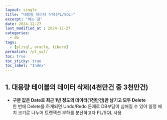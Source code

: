 ```yaml
---
layout: single
title: "대용량 데이터 삭제(PL/SQL)"
excerpt: "여는 글"	
date: 2024-12-27
last_modified_at : 2024-12-27
categories: 
  - db
tags:
  - [pl/sql, oracle, tibero]
permalink: /pl_sql/
toc: true
toc_sticky: true
toc_label: "Index"
---
```


## 1.  대용량 테이블의 데이터 삭제(4천만건 중 3천만건) 

* __구분 값은 Date로 최근 1년 정도의 데이터(1천만건)만 남기고 모두 Delete__  
한 번에 Delete를 하게되면 Undo/Redo 문제로 DB부담이 심해질 수 있어
일정 배치 크기로 나누어 트랜잭션 부하를 분산하고자 PL/SQL 사용

